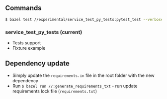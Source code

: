 ## Commands

```sh
$ bazel test //experimental/service_test_py_tests:pytest_test --verbose_failures
```

### service_test_py_tests (current)

- Tests support
- Fixture example

## Dependency update
- Simply update the `requirements.in` file in the root folder with the new dependency
- Run `$ bazel run //:generate_requirements_txt` - run update requirements lock file (`requirements.txt`)
